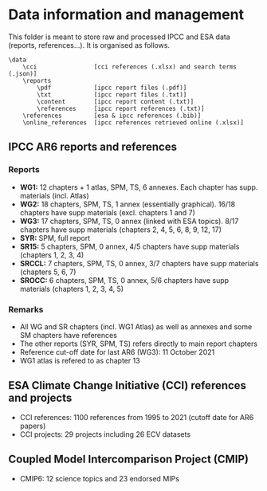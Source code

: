 # Data information and management

This folder is meant to store raw and processed IPCC and ESA data (reports, references...). It is organised as follows.

```
\data
    \cci                [cci references (.xlsx) and search terms (.json)]
    \reports
        \pdf            [ipcc report files (.pdf)]
        \txt            [ipcc report files (.txt)]
        \content        [ipcc report content (.txt)]
        \references     [ipcc report references (.txt)]
    \references         [esa & ipcc references (.bib)]
    \online_references  [ipcc references retrieved online (.xlsx)]
```

## IPCC AR6 reports and references

### Reports
- **WG1:** 12 chapters + 1 atlas, SPM, TS, 6 annexes. Each chapter has supp. materials (incl. Atlas)
- **WG2:** 18 chapters, SPM, TS, 1 annex (essentially graphical). 16/18 chapters have supp materials (excl. chapters 1 and 7)
- **WG3:** 17 chapters, SPM, TS, 0 annex (linked with ESA topics). 8/17 chapters have supp materials (chapters 2, 4, 5, 6, 8, 9, 12, 17)
- **SYR:** SPM, full report
- **SR15:** 5 chapters, SPM, 0 annex, 4/5 chapters have supp materials (chapters 1, 2, 3, 4)
- **SRCCL:** 7 chapters, SPM, TS, 0 annex, 3/7 chapters have supp materials (chapters 5, 6, 7)
- **SROCC:** 6 chapters, SPM, TS, 0 annex, 5/6 chapters have supp materials (chapters 1, 2, 3, 4, 5)

### Remarks
- All WG and SR chapters (incl. WG1 Atlas) as well as annexes and some SM chapters have references
- The other reports (SYR, SPM, TS) refers directly to main report chapters
- Reference cut-off date for last AR6 (WG3): 11 October 2021
- WG1 atlas is refered to as chapter 13

## ESA Climate Change Initiative (CCI) references and projects

- CCI references: 1100 references from 1995 to 2021 (cutoff date for AR6 papers)
- CCI projects: 29 projects including 26 ECV datasets

## Coupled Model Intercomparison Project (CMIP)

- CMIP6: 12 science topics and 23 endorsed MIPs
